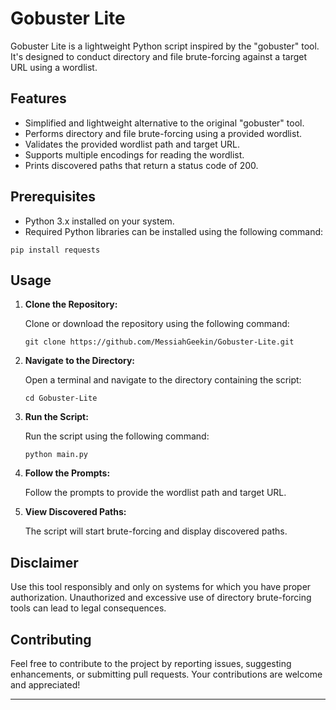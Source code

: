 
<h1>Gobuster Lite</h1>

<p>Gobuster Lite is a lightweight Python script inspired by the "gobuster" tool. It's designed to conduct directory and file brute-forcing against a target URL using a wordlist.</p>

<h2>Features</h2>
<ul>
    <li>Simplified and lightweight alternative to the original "gobuster" tool.</li>
    <li>Performs directory and file brute-forcing using a provided wordlist.</li>
    <li>Validates the provided wordlist path and target URL.</li>
    <li>Supports multiple encodings for reading the wordlist.</li>
    <li>Prints discovered paths that return a status code of 200.</li>
</ul>

<h2>Prerequisites</h2>
<ul>
    <li>Python 3.x installed on your system.</li>
    <li>Required Python libraries can be installed using the following command:</li>
</ul>
<pre><code>pip install requests</code></pre>

<h2>Usage</h2>
<ol>
    <li><strong>Clone the Repository:</strong></li>
    <p>Clone or download the repository using the following command:</p>
    <pre><code>git clone https://github.com/MessiahGeekin/Gobuster-Lite.git</code></pre>
    <li><strong>Navigate to the Directory:</strong></li>
    <p>Open a terminal and navigate to the directory containing the script:</p>
    <pre><code>cd Gobuster-Lite</code></pre>
    <li><strong>Run the Script:</strong></li>
    <p>Run the script using the following command:</p>
    <pre><code>python main.py</code></pre>
    <li><strong>Follow the Prompts:</strong></li>
    <p>Follow the prompts to provide the wordlist path and target URL.</p>
    <li><strong>View Discovered Paths:</strong></li>
    <p>The script will start brute-forcing and display discovered paths.</p>
</ol>

<h2>Disclaimer</h2>
<p>Use this tool responsibly and only on systems for which you have proper authorization. Unauthorized and excessive use of directory brute-forcing tools can lead to legal consequences.</p>

<h2>Contributing</h2>
<p>Feel free to contribute to the project by reporting issues, suggesting enhancements, or submitting pull requests. Your contributions are welcome and appreciated!</p>

<hr>
